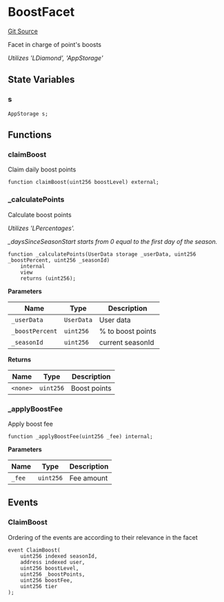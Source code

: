 # BoostFacet
[Git Source](https://github.com/VaporFi/liquid-staking/blob/4b4d0d561b5718174cc348f0e7fc8a94c51e2caa/src/facets/BoostFacet.sol)

Facet in charge of point's boosts

*Utilizes 'LDiamond', 'AppStorage'*


## State Variables
### s

```solidity
AppStorage s;
```


## Functions
### claimBoost

Claim daily boost points


```solidity
function claimBoost(uint256 boostLevel) external;
```

### _calculatePoints

Calculate boost points

*Utilizes 'LPercentages'.*

*_daysSinceSeasonStart starts from 0 equal to the first day of the season.*


```solidity
function _calculatePoints(UserData storage _userData, uint256 _boostPercent, uint256 _seasonId)
    internal
    view
    returns (uint256);
```
**Parameters**

|Name|Type|Description|
|----|----|-----------|
|`_userData`|`UserData`|User data|
|`_boostPercent`|`uint256`|% to boost points|
|`_seasonId`|`uint256`|current seasonId|

**Returns**

|Name|Type|Description|
|----|----|-----------|
|`<none>`|`uint256`|Boost points|


### _applyBoostFee

Apply boost fee


```solidity
function _applyBoostFee(uint256 _fee) internal;
```
**Parameters**

|Name|Type|Description|
|----|----|-----------|
|`_fee`|`uint256`|Fee amount|


## Events
### ClaimBoost
Ordering of the events are according to their relevance in the facet


```solidity
event ClaimBoost(
    uint256 indexed seasonId,
    address indexed user,
    uint256 boostLevel,
    uint256 _boostPoints,
    uint256 boostFee,
    uint256 tier
);
```

